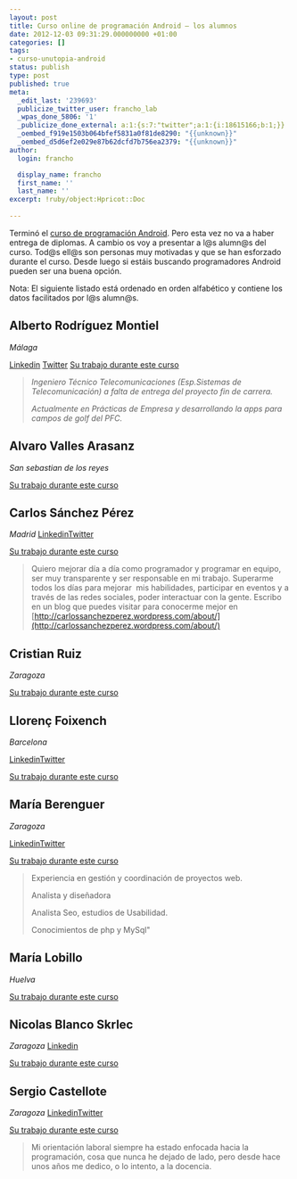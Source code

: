 ```yaml
---
layout: post
title: Curso online de programación Android – los alumnos
date: 2012-12-03 09:31:29.000000000 +01:00
categories: []
tags:
- curso-unutopia-android
status: publish
type: post
published: true
meta:
  _edit_last: '239693'
  publicize_twitter_user: francho_lab
  _wpas_done_5806: '1'
  _publicize_done_external: a:1:{s:7:"twitter";a:1:{i:18615166;b:1;}}
  _oembed_f919e1503b064bfef5831a0f81de8290: "{{unknown}}"
  _oembed_d5d6ef2e029e87b62dcfd7b756ea2379: "{{unknown}}"
author:
  login: francho

  display_name: francho
  first_name: ''
  last_name: ''
excerpt: !ruby/object:Hpricot::Doc
  
---
```

Terminó el [curso de programación Android](http://francho.org/2012/10/03/curso-gratuito-para-desempleados-de-programacion-android/). Pero esta vez no va a haber entrega de diplomas. A cambio os voy a presentar a l@s alumn@s del curso. Tod@s ell@s son personas muy motivadas y que se han esforzado durante el curso. Desde luego si estáis buscando programadores Android pueden ser una buena opción.

Nota: El siguiente listado está ordenado en orden alfabético y contiene los datos facilitados por l@s alumn@s.

## Alberto Rodríguez Montiel

_Málaga_

[Linkedin](http://es.linkedin.com/pub/alberto-rodr%C3%ADguez-montiel/60/843/8a1)
[Twitter](https://twitter.com/erralberto)
[Su trabajo durante este curso](https://github.com/francho/unutopia-android/tree/master/erralberto)

> _Ingeniero Técnico Telecomunicaciones (Esp.Sistemas de Telecomunicación) a falta de entrega del proyecto fin de carrera._
>
> _Actualmente en Prácticas de Empresa y desarrollando la apps para campos de golf del PFC._


## Alvaro Valles Arasanz

_San sebastian de los reyes_

[Su trabajo durante este curso](https://github.com/francho/unutopia-android/tree/master/herras78)

## Carlos Sánchez Pérez

_Madrid_ [Linkedin](http://es.linkedin.com/pub/carlos-sánchez-pérez/0/653/a13)[Twitter](https://twitter.com/carlossanchezp)

[Su trabajo durante este curso](https://github.com/francho/unutopia-android/tree/master/carlossanchezp)

> Quiero mejorar día a día como programador y programar en equipo, ser muy transparente y ser responsable en mi trabajo. Superarme todos los días para mejorar  mis habilidades, participar en eventos y a través de las redes sociales, poder interactuar con la gente. Escribo en un blog que puedes visitar para conocerme mejor en [http://carlossanchezperez.wordpress.com/about/](http://carlossanchezperez.wordpress.com/about/)


## Cristian Ruiz

_Zaragoza_

[Su trabajo durante este curso](https://github.com/francho/unutopia-android/tree/master/shide)


## Llorenç Foixench

_Barcelona_ 

[Linkedin](http://www.linkedin.com/in/lfoixench)[Twitter](https://twitter.com/lfoixench)

[Su trabajo durante este curso](https://github.com/francho/unutopia-android/tree/master/erralberto)


## María Berenguer

_Zaragoza_ 

[Linkedin](http://www.linkedin.com/in/mariaberenguer)[Twitter](https://twitter.com/merybere)

[Su trabajo durante este curso](https://github.com/francho/unutopia-android/tree/master/merybere)

> Experiencia en gestión y coordinación de proyectos web.
>
> Analista y diseñadora
>
> Analista Seo, estudios de Usabilidad.
>
> Conocimientos de php y MySql"


## María Lobillo

_Huelva_ 

[Su trabajo durante este curso](https://github.com/francho/unutopia-android/tree/master/neniah)


## Nicolas Blanco Skrlec

_Zaragoza_ [Linkedin](http://www.linkedin.com/profile/view?id=218121215&trk=tab_pro)

[Su trabajo durante este curso](https://github.com/francho/unutopia-android/tree/master/dundarr)


## Sergio Castellote

_Zaragoza_ [Linkedin](http://www.linkedin.com/pub/sergio-castellote-calvo/5b/97/537)[Twitter](http://twitter.com/sergiowebo)

[Su trabajo durante este curso](https://github.com/francho/unutopia-android/tree/master/sergiowebo)

> Mi orientación laboral siempre ha estado enfocada hacia la programación, cosa que nunca he dejado de lado, pero desde hace unos años me dedico, o lo intento, a la docencia.

